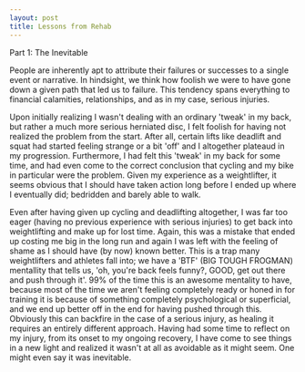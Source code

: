 ```yaml
---
layout: post
title: Lessons from Rehab
---
```


Part 1: The Inevitable

People are inherently apt to attribute their failures or successes to a single event or narrative. In hindsight, we think how foolish we were to have gone down a given path that led us to failure. This tendency spans everything to financial calamities, relationships, and as in my case, serious injuries. 

Upon initially realizing I wasn't dealing with an ordinary 'tweak' in my back, but rather a much more serious herniated disc, I felt foolish for having not realized the problem from the start. After all, certain lifts like deadlift and squat had started feeling strange or a bit 'off' and I altogether plateaud in my progression. Furthermore, I had felt this 'tweak' in my back for some time, and had even come to the correct conclusion that cycling and my bike in particular were the problem. Given my experience as a weightlifter, it seems obvious that I should have taken action long before I ended up where I eventually did; bedridden and barely able to walk.

Even after having given up cycling and deadlifting altogether, I was far too eager (having no previous experience with serious injuries) to get back into weightlifting and make up for lost time. Again, this was a mistake that ended up costing me big in the long run and again I was left with the feeling of shame as I should have (by now) known better. This is a trap many weightlifters and athletes fall into; we have a 'BTF' (BIG TOUGH FROGMAN) mentallity that tells us, 'oh, you're back feels funny?, GOOD, get out there and push through it'. 99% of the time this is an awesome mentality to have, because most of the time we aren't feeling completely ready or honed in for training it is because of something completely psychological or superficial, and we end up better off in the end for having pushed through this. Obviously this can backfire in the case of a serious injury, as healing it requires an entirely different approach. Having had some time to reflect on my injury, from its onset to my ongoing recovery, I have come to see things in a new light and realized it wasn't at all as avoidable as it might seem. One might even say it was inevitable.



